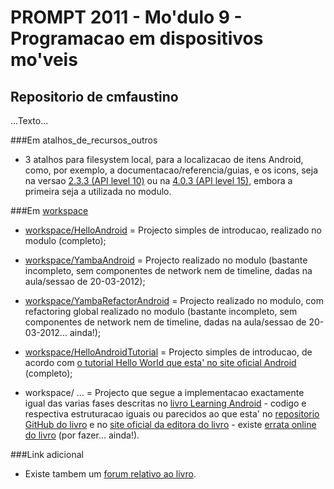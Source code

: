 # PROMPT 2011 - Mo'dulo 9 - Programacao em dispositivos mo'veis

## Repositorio de cmfaustino

...Texto...

###Em atalhos\_de\_recursos_outros

* 3 atalhos para filesystem local, para a localizacao de itens Android, como, por exemplo, a documentacao/referencia/guias, e os icons, seja na versao [2.3.3 (API level 10)](http://developer.android.com/sdk/android-2.3.3.html) ou na [4.0.3 (API level 15)](http://developer.android.com/sdk/android-4.0.3.html), embora a primeira seja a utilizada no modulo.

###Em [workspace](https://github.com/cmfaustino/PROMPT11-09-Mobile.cmfaustino/tree/master/workspace/)

* [workspace/HelloAndroid](https://github.com/cmfaustino/PROMPT11-09-Mobile.cmfaustino/tree/master/workspace/HelloAndroid/) = Projecto simples de introducao, realizado no modulo (completo);
* [workspace/YambaAndroid](https://github.com/cmfaustino/PROMPT11-09-Mobile.cmfaustino/tree/master/workspace/YambaAndroid/) = Projecto realizado no modulo (bastante incompleto, sem componentes de network nem de timeline, dadas na aula/sessao de 20-03-2012);
* [workspace/YambaRefactorAndroid](https://github.com/cmfaustino/PROMPT11-09-Mobile.cmfaustino/tree/master/workspace/YambaRefactorAndroid/) = Projecto realizado no modulo, com refactoring global realizado no modulo (bastante incompleto, sem componentes de network nem de timeline, dadas na aula/sessao de 20-03-2012... ainda!);

* [workspace/HelloAndroidTutorial](https://github.com/cmfaustino/PROMPT11-09-Mobile.cmfaustino/tree/master/workspace/HelloAndroidTutorial/) = Projecto simples de introducao, de acordo com [o tutorial Hello World que esta' no site oficial Android](http://developer.android.com/resources/tutorials/hello-world.html) (completo);

* workspace/ ... = Projecto que segue a implementacao exactamente igual das varias fases descritas no [livro Learning Android](http://ofps.oreilly.com/titles/9781449390501/) - codigo e respectiva estruturacao iguais ou parecidos ao que esta' no [repositorio GitHub do livro](https://github.com/marakana/LearningAndroidYamba) e no [site oficial da editora do livro](http://examples.oreilly.com/0636920010883/) - existe [errata online do livro](http://oreilly.com/catalog/errata.csp?isbn=0636920010883) (por fazer... ainda!).

###Link adicional

* Existe tambem um [forum relativo ao livro](https://marakana.com/forums/android/learning_android_book/).
